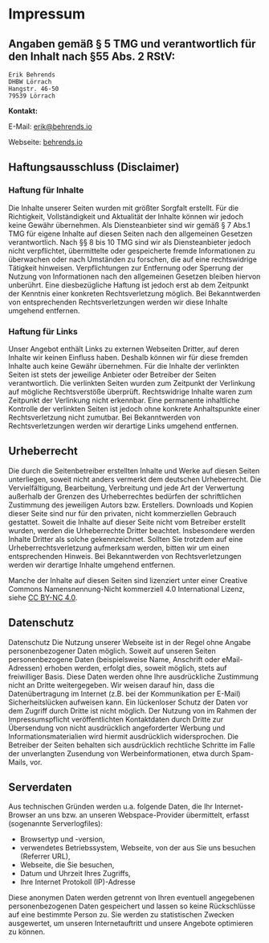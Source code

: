 # Impressum

## Angaben gemäß § 5 TMG und verantwortlich für den Inhalt nach §55 Abs. 2 RStV:

```
Erik Behrends
DHBW Lörrach
Hangstr. 46-50
79539 Lörrach
```

**Kontakt:**

E-Mail: erik@behrends.io

Webseite: [behrends.io](https://www.behrends.io)

## Haftungsausschluss (Disclaimer)

### Haftung für Inhalte

Die Inhalte unserer Seiten wurden mit größter Sorgfalt erstellt.
Für die Richtigkeit, Vollständigkeit und Aktualität der Inhalte
können wir jedoch keine Gewähr übernehmen. Als Diensteanbieter
sind wir gemäß § 7 Abs.1 TMG für eigene Inhalte auf diesen
Seiten nach den allgemeinen Gesetzen verantwortlich. Nach §§ 8
bis 10 TMG sind wir als Diensteanbieter jedoch nicht
verpflichtet, übermittelte oder gespeicherte fremde
Informationen zu überwachen oder nach Umständen zu forschen, die
auf eine rechtswidrige Tätigkeit hinweisen. Verpflichtungen zur
Entfernung oder Sperrung der Nutzung von Informationen nach den
allgemeinen Gesetzen bleiben hiervon unberührt. Eine
diesbezügliche Haftung ist jedoch erst ab dem Zeitpunkt der
Kenntnis einer konkreten Rechtsverletzung möglich. Bei
Bekanntwerden von entsprechenden Rechtsverletzungen werden wir
diese Inhalte umgehend entfernen.

### Haftung für Links
    
Unser Angebot enthält Links zu externen Webseiten Dritter, auf
deren Inhalte wir keinen Einfluss haben. Deshalb können wir für
diese fremden Inhalte auch keine Gewähr übernehmen. Für die
Inhalte der verlinkten Seiten ist stets der jeweilige Anbieter
oder Betreiber der Seiten verantwortlich. Die verlinkten Seiten
wurden zum Zeitpunkt der Verlinkung auf mögliche Rechtsverstöße
überprüft. Rechtswidrige Inhalte waren zum Zeitpunkt der
Verlinkung nicht erkennbar. Eine permanente inhaltliche
Kontrolle der verlinkten Seiten ist jedoch ohne konkrete
Anhaltspunkte einer Rechtsverletzung nicht zumutbar. Bei
Bekanntwerden von Rechtsverletzungen werden wir derartige Links
umgehend entfernen.


## Urheberrecht
    
Die durch die Seitenbetreiber erstellten Inhalte und Werke auf
diesen Seiten unterliegen, soweit nicht anders vermerkt dem 
deutschen Urheberrecht. Die Vervielfältigung, Bearbeitung, 
Verbreitung und jede Art der Verwertung außerhalb der Grenzen des 
Urheberrechtes bedürfen der schriftlichen Zustimmung des jeweiligen 
Autors bzw. Erstellers. Downloads und Kopien dieser Seite sind nur 
für den privaten, nicht kommerziellen Gebrauch gestattet. Soweit die 
Inhalte auf dieser Seite nicht vom Betreiber erstellt wurden, werden die
Urheberrechte Dritter beachtet. Insbesondere werden Inhalte
Dritter als solche gekennzeichnet. Sollten Sie trotzdem auf eine
Urheberrechtsverletzung aufmerksam werden, bitten wir um einen
entsprechenden Hinweis. Bei Bekanntwerden von Rechtsverletzungen
werden wir derartige Inhalte umgehend entfernen.

Manche der Inhalte auf diesen Seiten sind lizenziert unter einer 
Creative Commons Namensnennung-Nicht kommerziell 4.0 International Lizenz,
siehe [CC BY-NC 4.0](https://creativecommons.org/licenses/by-nc/4.0/).
    

## Datenschutz
    
Datenschutz Die Nutzung unserer Webseite ist in der Regel ohne
Angabe personenbezogener Daten möglich. Soweit auf unseren
Seiten personenbezogene Daten (beispielsweise Name, Anschrift
oder eMail-Adressen) erhoben werden, erfolgt dies, soweit
möglich, stets auf freiwilliger Basis. Diese Daten werden ohne
Ihre ausdrückliche Zustimmung nicht an Dritte weitergegeben. Wir
weisen darauf hin, dass die Datenübertragung im Internet (z.B.
bei der Kommunikation per E-Mail) Sicherheitslücken aufweisen
kann. Ein lückenloser Schutz der Daten vor dem Zugriff durch
Dritte ist nicht möglich. Der Nutzung von im Rahmen der
Impressumspflicht veröffentlichten Kontaktdaten durch Dritte zur
Übersendung von nicht ausdrücklich angeforderter Werbung und
Informationsmaterialien wird hiermit ausdrücklich widersprochen.
Die Betreiber der Seiten behalten sich ausdrücklich rechtliche
Schritte im Falle der unverlangten Zusendung von
Werbeinformationen, etwa durch Spam-Mails, vor.

## Serverdaten

Aus technischen Gründen werden u.a. folgende Daten, die Ihr
Internet-Browser an uns bzw. an unseren Webspace-Provider
übermittelt, erfasst (sogenannte Serverlogfiles):
      
- Browsertyp und -version,
- verwendetes Betriebssystem, Webseite, von der aus Sie uns besuchen (Referrer URL),
- Webseite, die Sie besuchen,
- Datum und Uhrzeit Ihres Zugriffs,
- Ihre Internet Protokoll (IP)-Adresse
              
Diese anonymen Daten werden getrennt von Ihren eventuell
angegebenen personenbezogenen Daten gespeichert und lassen so
keine Rückschlüsse auf eine bestimmte Person zu. Sie werden zu
statistischen Zwecken ausgewertet, um unseren Internetauftritt
und unsere Angebote optimieren zu können.

